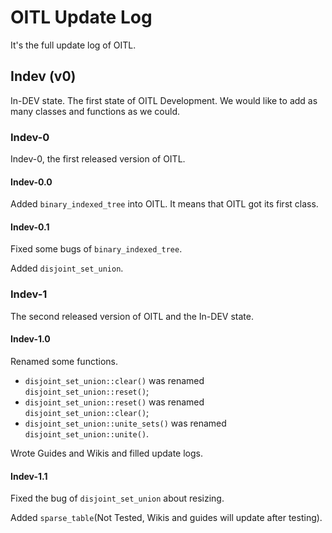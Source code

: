 # OITL Update Log
It's the full update log of OITL.

## Indev (v0)
In-DEV state. The first state of OITL Development. We would like to add as many classes and functions as we could.
### Indev-0
Indev-0, the first released version of OITL.
#### Indev-0.0
Added `binary_indexed_tree` into OITL. It means that OITL got its first class.
#### Indev-0.1
Fixed some bugs of `binary_indexed_tree`.

Added `disjoint_set_union`.
### Indev-1
The second released version of OITL and the In-DEV state.
#### Indev-1.0
Renamed some functions.

- `disjoint_set_union::clear()` was renamed `disjoint_set_union::reset()`;
- `disjoint_set_union::reset()` was renamed `disjoint_set_union::clear()`;
- `disjoint_set_union::unite_sets()` was renamed `disjoint_set_union::unite()`.

Wrote Guides and Wikis and filled update logs.
#### Indev-1.1
Fixed the bug of `disjoint_set_union` about resizing.

Added `sparse_table`(Not Tested, Wikis and guides will update after testing).